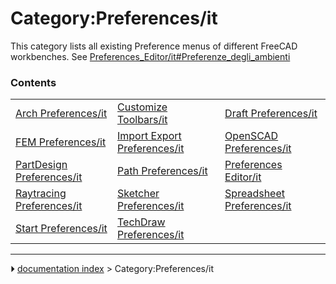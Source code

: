 # Category:Preferences/it
This category lists all existing Preference menus of different FreeCAD workbenches. See [Preferences_Editor/it#Preferenze_degli_ambienti](Preferences_Editor/it#Preferenze_degli_ambienti.md)

### Contents

|     |     |     |
| --- | --- | --- |
| [Arch Preferences/it](Arch_Preferences/it.md) | [Customize Toolbars/it](Customize_Toolbars/it.md) | [Draft Preferences/it](Draft_Preferences/it.md) |
| [FEM Preferences/it](FEM_Preferences/it.md) | [Import Export Preferences/it](Import_Export_Preferences/it.md) | [OpenSCAD Preferences/it](OpenSCAD_Preferences/it.md) |
| [PartDesign Preferences/it](PartDesign_Preferences/it.md) | [Path Preferences/it](Path_Preferences/it.md) | [Preferences Editor/it](Preferences_Editor/it.md) |
| [Raytracing Preferences/it](Raytracing_Preferences/it.md) | [Sketcher Preferences/it](Sketcher_Preferences/it.md) | [Spreadsheet Preferences/it](Spreadsheet_Preferences/it.md) |
| [Start Preferences/it](Start_Preferences/it.md) | [TechDraw Preferences/it](TechDraw_Preferences/it.md) |



---
⏵ [documentation index](../README.md) > Category:Preferences/it
